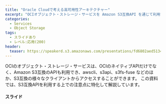 ```yaml
---
title: "Oracle Cloudで考える高可用性アーキテクチャー"
excerpt: "OCIオブジェクト・ストレージ・サービスを Amazon S3互換API を通じて利用する方法について解説しています"
categories:
  - Services
  - Object Storage
tags:
  - スライドあり
  - レベル:応用(200)
header:
  teaser: https://speakerd.s3.amazonaws.com/presentations/fd6802aed5134735b09f3ed671730d20/slide_0.jpg
---
```


OCIのオブジェクト・ストレージ・サービスは、OCIのネイティブAPIだけでなく、Amazon S3互換のAPIも利用でき、awscli、s3api、s3fs-fuse などのほか、S3互換の様々なクライアントからアクセスすることができます。
この資料では、S3互換APIを利用する上での注意点に特化して解説しています。

#### スライド

<div style="max-width:768px">

<!-- Speakerdeckから Embeded リンクを取得して貼り付け (ここから) -->
<script async class="speakerdeck-embed" data-id="fd6802aed5134735b09f3ed671730d20" data-ratio="1.77777777777778" src="//speakerdeck.com/assets/embed.js"></script>
<!-- Speakerdeckから Embeded リンクを取得して貼り付け (ここまで) -->

</div>
